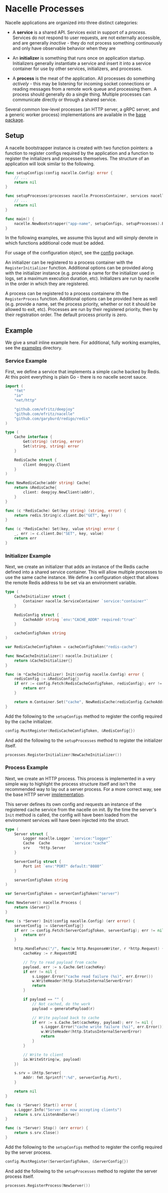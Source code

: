 # Nacelle Processes

Nacelle applications are organized into three distinct categories:

- A **service** is a shared API. Services exist in support of a *process*.
Services do not respond to user requests, are not externally accessible, and
are generally *inactive* - they do not process something continuously and
only have observable behavior when they are

- An **initializer** is something that runs once on application startup.
Initializers generally instantiate a service and insert it into a service
container for use by other services, initializers, and processes.

- A **process** is the meat of the application. All processes do something
*actively* - this may be listening for incoming socket connections or reading
messages from a remote work queue and processing them. A process should generally
do a single thing. Multiple processes can communicate directly or through a shared
service.

Several common low-level processes (an HTTP server, a gRPC server, and a generic
worker process) implementations are available in the
[base package](https://github.com/efritz/nacelle/tree/master/base).

## Setup

A nacelle bootstrapper instance is created with two function pointers: a function to
register configs required by the application and a function to register the initializers
and processes themselves. The structure of an application will look similar to the
following.

```go
func setupConfigs(config nacelle.Config) error {
    // ...
    return nil
}

func setupProcesses(processes nacelle.ProcessContainer, services nacelle.ServiceContainer) error {
    // ...
    return nil
}

func main() {
    nacelle.NewBootstrapper("app-name", setupConfigs, setupProcesses).BootAndExit()
}
```

In the following examples, we assume this layout and will simply denote in which functions
additional code must be added.

For usage of the configuration object, see the
[config](https://github.com/efritz/nacelle/tree/master/config) package.

An initializer can be registered to a process container with the `RegisterInitializer` function.
Additional options can be provided along with the initializer instance (e.g. provide a name for
the initializer used in logs, set a maximum execution duration, etc). Initializers are run by
nacelle in the order in which they are registered.

A process can be registered to a process containerw ith the `RegisterProcess` function. Additional
options can be provided here as well (e.g. provide a name, set the process priority, whether or not
it should be allowed to exit, etc). Processes are run by their registered priority, then by their
registration order. The default process priority is zero.

## Example

We give a small inline example here. For additional, fully working examples, see the
[examples](https://github.com/efritz/nacelle/tree/master/examples) directory.

### Service Example

First, we define a service that implements a simple cache backed by Redis. At this point everything
is plain Go - there is no nacelle secret sauce.

```go
import (
	"fmt"
	"io"
	"net/http"

	"github.com/efritz/deepjoy"
	"github.com/efritz/nacelle"
	"github.com/garyburd/redigo/redis"
)

type (
    Cache interface {
        Get(string) (string, error)
        Set(string, string) error
    }

    RedisCache struct {
        client deepjoy.Client
    }
)

func NewRedisCache(addr string) Cache{
    return &RedisCache{
        client: deepjoy.NewClient(addr),
    }
}

func (c *RedisCache) Get(key string) (string, error) {
    return redis.String(c.client.Do("GET", key))
}

func (c *RedisCache) Set(key, value string) error {
    _, err := c.client.Do("SET", key, value)
    return err
}
```

### Initializer Example

Next, we create an initializer that adds an instance of the Redis cache defined into a
shared service container. This will allow multiple processes to use the same cache
instance. We define a configuration object that allows the remote Redis address to be
set via an environment variable.

```go
type (
    CacheInitializer struct {
        Container nacelle.ServiceContainer `service:"container"`
    }

    RedisConfig struct {
        CacheAddr string `env:"CACHE_ADDR" required:"true"`
    }

    cacheConfigToken string
)

var RedisCacheConfigToken = cacheConfigToken("redis-cache")

func NewCacheInitializer() nacelle.Initializer {
    return &CacheInitializer{}
}

func (m *CacheInitializer) Init(config nacelle.Config) error {
    redisConfig := &RedisConfig{}
    if err := config.Fetch(RedisCacheConfigToken, redisConfig); err != nil {
        return err
    }

    return m.Container.Set("cache", NewRedisCache(redisConfig.CacheAddr))
}
```

Add the following to the `setupConfigs` method to register the config required by the
cache initializer.

```go
config.MustRegister(RedisCacheConfigToken, &RedisConfig{})
```

And add the following to the `setupProcesses` method to register the initializer itself.

```go
processes.RegisterInitializer(NewCacheInitializer())
```

### Process Example

Next, we create an HTTP process. This process is implemented in a very simple way to highlight
the process structure itself and isn't the recommended way to lay out a server process. For a
more correct way, see the base HTTP server
[implementation](https://github.com/efritz/nacelle/tree/master/base/http).

This server defines its own config and requests an instance of the registered cache service from
the nacelle on init. By the time the server's `Init` method is called, the config will have been
loaded from the environment services will have been injected into the struct.

```go
type (
    Server struct {
        Logger nacelle.Logger `service:"logger"`
        Cache  Cache          `service:"cache"`
        srv    *http.Server
    }

    ServerConfig struct {
        Port int `env:"PORT" default:"8080"`
    }

    serverConfigToken string
)

var ServerConfigToken = serverConfigToken("server")

func NewServer() nacelle.Process {
    return &Server{}
}

func (s *Server) Init(config nacelle.Config) (err error) {
    serverConfig := &ServerConfig{}
    if err := config.Fetch(ServerConfigToken, serverConfig); err != nil {
        return err
    }

    http.HandleFunc("/", func(w http.ResponseWriter, r *http.Request) {
        cacheKey := r.RequestURI

        // Try to read payload from cache
        payload, err := s.Cache.Get(cacheKey)
        if err != nil {
            s.Logger.Error("cache read failure (%s)", err.Error())
            w.WriteHeader(http.StatusInternalServerError)
            return
        }

        if payload == "" {
            // Not cached, do the work
            payload = generatePayload(r)

            // Write payload back to cache
            if err := s.Cache.Set(cacheKey, payload); err != nil {
                s.Logger.Error("cache write failure (%s)", err.Error())
                w.WriteHeader(http.StatusInternalServerError)
                return
            }
        }

        // Write to client
        io.WriteString(w, payload)
    })

    s.srv = &http.Server{
        Addr: fmt.Sprintf(":%d", serverConfig.Port),
    }

    return nil
}

func (s *Server) Start() error {
    s.Logger.Info("Server is now accepting clients")
    return s.srv.ListenAndServe()
}

func (s *Server) Stop() (err error) {
    return s.srv.Close()
}
```

Add the following to the `setupConfigs` method to register the config required by the
server process.

```go
config.MustRegister(ServerConfigToken, &ServerConfig{})
```

And add the following to the `setupProcesses` method to register the server process itself.

```go
processes.RegisterProcess(NewServer())
```
